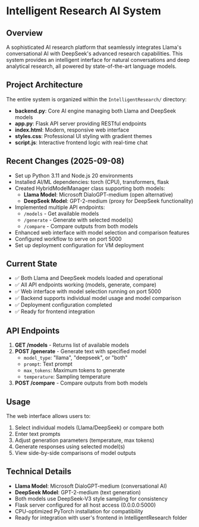 # Intelligent Research AI System

## Overview
A sophisticated AI research platform that seamlessly integrates Llama's conversational AI with DeepSeek's advanced research capabilities. This system provides an intelligent interface for natural conversations and deep analytical research, all powered by state-of-the-art language models.

## Project Architecture
The entire system is organized within the `IntelligentResearch/` directory:
- **backend.py**: Core AI engine managing both Llama and DeepSeek models
- **app.py**: Flask API server providing RESTful endpoints
- **index.html**: Modern, responsive web interface
- **styles.css**: Professional UI styling with gradient themes
- **script.js**: Interactive frontend logic with real-time chat

## Recent Changes (2025-09-08)
- Set up Python 3.11 and Node.js 20 environments
- Installed AI/ML dependencies: torch (CPU), transformers, flask
- Created HybridModelManager class supporting both models:
  - **Llama Model**: Microsoft DialoGPT-medium (open alternative)
  - **DeepSeek Model**: GPT-2-medium (proxy for DeepSeek functionality)
- Implemented multiple API endpoints:
  - `/models` - Get available models
  - `/generate` - Generate with selected model(s)
  - `/compare` - Compare outputs from both models
- Enhanced web interface with model selection and comparison features
- Configured workflow to serve on port 5000
- Set up deployment configuration for VM deployment

## Current State
- ✅ Both Llama and DeepSeek models loaded and operational
- ✅ All API endpoints working (models, generate, compare)
- ✅ Web interface with model selection running on port 5000
- ✅ Backend supports individual model usage and model comparison
- ✅ Deployment configuration completed
- ✅ Ready for frontend integration

## API Endpoints
1. **GET /models** - Returns list of available models
2. **POST /generate** - Generate text with specified model
   - `model_type`: "llama", "deepseek", or "both"
   - `prompt`: Text prompt
   - `max_tokens`: Maximum tokens to generate
   - `temperature`: Sampling temperature
3. **POST /compare** - Compare outputs from both models

## Usage
The web interface allows users to:
1. Select individual models (Llama/DeepSeek) or compare both
2. Enter text prompts
3. Adjust generation parameters (temperature, max tokens)
4. Generate responses using selected model(s)
5. View side-by-side comparisons of model outputs

## Technical Details
- **Llama Model**: Microsoft DialoGPT-medium (conversational AI)
- **DeepSeek Model**: GPT-2-medium (text generation)
- Both models use DeepSeek-V3 style sampling for consistency
- Flask server configured for all host access (0.0.0.0:5000)
- CPU-optimized PyTorch installation for compatibility
- Ready for integration with user's frontend in IntelligentResearch folder